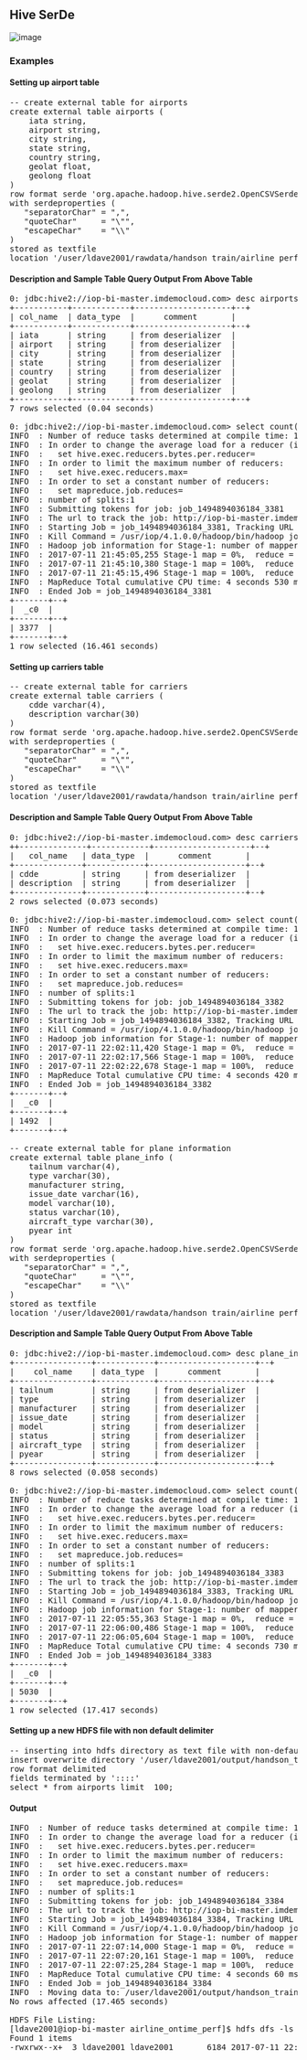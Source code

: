 ## Hive SerDe
![image](https://user-images.githubusercontent.com/19809692/28099608-8a6e84fc-668b-11e7-8ac1-4510192063a8.png)
### Examples
#### Setting up airport table
<pre>
-- create external table for airports
create external table airports (
    iata string,
    airport string,
    city string,
    state string,
    country string,
    geolat float,
    geolong float
)
row format serde 'org.apache.hadoop.hive.serde2.OpenCSVSerde'
with serdeproperties (
   "separatorChar" = ",",
   "quoteChar"     = "\"",
   "escapeChar"    = "\\"
)
stored as textfile
location '/user/ldave2001/rawdata/handson_train/airline_performance/airports';
</pre>

#### Description and Sample Table Query Output From Above Table
<pre>
0: jdbc:hive2://iop-bi-master.imdemocloud.com> desc airports;
+-----------+------------+--------------------+--+
| col_name  | data_type  |      comment       |
+-----------+------------+--------------------+--+
| iata      | string     | from deserializer  |
| airport   | string     | from deserializer  |
| city      | string     | from deserializer  |
| state     | string     | from deserializer  |
| country   | string     | from deserializer  |
| geolat    | string     | from deserializer  |
| geolong   | string     | from deserializer  |
+-----------+------------+--------------------+--+
7 rows selected (0.04 seconds)

0: jdbc:hive2://iop-bi-master.imdemocloud.com> select count(1) from airports;
INFO  : Number of reduce tasks determined at compile time: 1
INFO  : In order to change the average load for a reducer (in bytes):
INFO  :   set hive.exec.reducers.bytes.per.reducer=<number>
INFO  : In order to limit the maximum number of reducers:
INFO  :   set hive.exec.reducers.max=<number>
INFO  : In order to set a constant number of reducers:
INFO  :   set mapreduce.job.reduces=<number>
INFO  : number of splits:1
INFO  : Submitting tokens for job: job_1494894036184_3381
INFO  : The url to track the job: http://iop-bi-master.imdemocloud.com:8088/prox                       y/application_1494894036184_3381/
INFO  : Starting Job = job_1494894036184_3381, Tracking URL = http://iop-bi-mast                       er.imdemocloud.com:8088/proxy/application_1494894036184_3381/
INFO  : Kill Command = /usr/iop/4.1.0.0/hadoop/bin/hadoop job  -kill job_1494894                       036184_3381
INFO  : Hadoop job information for Stage-1: number of mappers: 1; number of redu                       cers: 1
INFO  : 2017-07-11 21:45:05,255 Stage-1 map = 0%,  reduce = 0%
INFO  : 2017-07-11 21:45:10,380 Stage-1 map = 100%,  reduce = 0%, Cumulative CPU                        2.25 sec
INFO  : 2017-07-11 21:45:15,496 Stage-1 map = 100%,  reduce = 100%, Cumulative C                       PU 4.53 sec
INFO  : MapReduce Total cumulative CPU time: 4 seconds 530 msec
INFO  : Ended Job = job_1494894036184_3381
+-------+--+
|  _c0  |
+-------+--+
| 3377  |
+-------+--+
1 row selected (16.461 seconds)
</pre>

#### Setting up carriers table
<pre>
-- create external table for carriers
create external table carriers (
    cdde varchar(4),
    description varchar(30)
)
row format serde 'org.apache.hadoop.hive.serde2.OpenCSVSerde'
with serdeproperties (
   "separatorChar" = ",",
   "quoteChar"     = "\"",
   "escapeChar"    = "\\"
)
stored as textfile
location '/user/ldave2001/rawdata/handson_train/airline_performance/carriers';
</pre>

#### Description and Sample Table Query Output From Above Table
<pre>
0: jdbc:hive2://iop-bi-master.imdemocloud.com> desc carriers;
++--------------+------------+--------------------+--+
|   col_name   | data_type  |      comment       |
+--------------+------------+--------------------+--+
| cdde         | string     | from deserializer  |
| description  | string     | from deserializer  |
+--------------+------------+--------------------+--+
2 rows selected (0.073 seconds)

0: jdbc:hive2://iop-bi-master.imdemocloud.com> select count(1) from carriers;
INFO  : Number of reduce tasks determined at compile time: 1
INFO  : In order to change the average load for a reducer (in bytes):
INFO  :   set hive.exec.reducers.bytes.per.reducer=<number>
INFO  : In order to limit the maximum number of reducers:
INFO  :   set hive.exec.reducers.max=<number>
INFO  : In order to set a constant number of reducers:
INFO  :   set mapreduce.job.reduces=<number>
INFO  : number of splits:1
INFO  : Submitting tokens for job: job_1494894036184_3382
INFO  : The url to track the job: http://iop-bi-master.imdemocloud.com:8088/proxy/application_1494894036184_3382/
INFO  : Starting Job = job_1494894036184_3382, Tracking URL = http://iop-bi-master.imdemocloud.com:8088/proxy/application_1494894036184_3382/
INFO  : Kill Command = /usr/iop/4.1.0.0/hadoop/bin/hadoop job  -kill job_1494894036184_3382
INFO  : Hadoop job information for Stage-1: number of mappers: 1; number of reducers: 1
INFO  : 2017-07-11 22:02:11,420 Stage-1 map = 0%,  reduce = 0%
INFO  : 2017-07-11 22:02:17,566 Stage-1 map = 100%,  reduce = 0%, Cumulative CPU 1.84 sec
INFO  : 2017-07-11 22:02:22,678 Stage-1 map = 100%,  reduce = 100%, Cumulative CPU 4.42 sec
INFO  : MapReduce Total cumulative CPU time: 4 seconds 420 msec
INFO  : Ended Job = job_1494894036184_3382
+-------+--+
|  _c0  |
+-------+--+
| 1492  |
+-------+--+
</pre?

#### Setting up plane_info table
<pre>
-- create external table for plane information
create external table plane_info (
    tailnum varchar(4),
    type varchar(30),
    manufacturer string,
    issue_date varchar(16),
    model varchar(10),
    status varchar(10),
    aircraft_type varchar(30),
    pyear int
)
row format serde 'org.apache.hadoop.hive.serde2.OpenCSVSerde'
with serdeproperties (
   "separatorChar" = ",",
   "quoteChar"     = "\"",
   "escapeChar"    = "\\"
)
stored as textfile
location '/user/ldave2001/rawdata/handson_train/airline_performance/plane_data';
</pre>

#### Description and Sample Table Query Output From Above Table
<pre>
0: jdbc:hive2://iop-bi-master.imdemocloud.com> desc plane_info;
+----------------+------------+--------------------+--+
|    col_name    | data_type  |      comment       |
+----------------+------------+--------------------+--+
| tailnum        | string     | from deserializer  |
| type           | string     | from deserializer  |
| manufacturer   | string     | from deserializer  |
| issue_date     | string     | from deserializer  |
| model          | string     | from deserializer  |
| status         | string     | from deserializer  |
| aircraft_type  | string     | from deserializer  |
| pyear          | string     | from deserializer  |
+----------------+------------+--------------------+--+
8 rows selected (0.058 seconds)

0: jdbc:hive2://iop-bi-master.imdemocloud.com> select count(1) from plane_info;
INFO  : Number of reduce tasks determined at compile time: 1
INFO  : In order to change the average load for a reducer (in bytes):
INFO  :   set hive.exec.reducers.bytes.per.reducer=<number>
INFO  : In order to limit the maximum number of reducers:
INFO  :   set hive.exec.reducers.max=<number>
INFO  : In order to set a constant number of reducers:
INFO  :   set mapreduce.job.reduces=<number>
INFO  : number of splits:1
INFO  : Submitting tokens for job: job_1494894036184_3383
INFO  : The url to track the job: http://iop-bi-master.imdemocloud.com:8088/proxy/application_1494894036184_3383/
INFO  : Starting Job = job_1494894036184_3383, Tracking URL = http://iop-bi-master.imdemocloud.com:8088/proxy/application_1494894036184_3383/
INFO  : Kill Command = /usr/iop/4.1.0.0/hadoop/bin/hadoop job  -kill job_1494894036184_3383
INFO  : Hadoop job information for Stage-1: number of mappers: 1; number of reducers: 1
INFO  : 2017-07-11 22:05:55,363 Stage-1 map = 0%,  reduce = 0%
INFO  : 2017-07-11 22:06:00,486 Stage-1 map = 100%,  reduce = 0%, Cumulative CPU 2.39 sec
INFO  : 2017-07-11 22:06:05,604 Stage-1 map = 100%,  reduce = 100%, Cumulative CPU 4.73 sec
INFO  : MapReduce Total cumulative CPU time: 4 seconds 730 msec
INFO  : Ended Job = job_1494894036184_3383
+-------+--+
|  _c0  |
+-------+--+
| 5030  |
+-------+--+
1 row selected (17.417 seconds)
</pre>


#### Setting up a new HDFS file with non default delimiter
<pre>
-- inserting into hdfs directory as text file with non-default delimiter
insert overwrite directory '/user/ldave2001/output/handson_train/hive/insrt_directory'
row format delimited
fields terminated by '::::'
select * from airports limit  100;
</pre>

#### Output
<pre>
INFO  : Number of reduce tasks determined at compile time: 1
INFO  : In order to change the average load for a reducer (in bytes):
INFO  :   set hive.exec.reducers.bytes.per.reducer=<number>
INFO  : In order to limit the maximum number of reducers:
INFO  :   set hive.exec.reducers.max=<number>
INFO  : In order to set a constant number of reducers:
INFO  :   set mapreduce.job.reduces=<number>
INFO  : number of splits:1
INFO  : Submitting tokens for job: job_1494894036184_3384
INFO  : The url to track the job: http://iop-bi-master.imdemocloud.com:8088/proxy/application_1494894036184_3384/
INFO  : Starting Job = job_1494894036184_3384, Tracking URL = http://iop-bi-master.imdemocloud.com:8088/proxy/application_1494894036184_3384/
INFO  : Kill Command = /usr/iop/4.1.0.0/hadoop/bin/hadoop job  -kill job_1494894036184_3384
INFO  : Hadoop job information for Stage-1: number of mappers: 1; number of reducers: 1
INFO  : 2017-07-11 22:07:14,000 Stage-1 map = 0%,  reduce = 0%
INFO  : 2017-07-11 22:07:20,161 Stage-1 map = 100%,  reduce = 0%, Cumulative CPU 1.82 sec
INFO  : 2017-07-11 22:07:25,284 Stage-1 map = 100%,  reduce = 100%, Cumulative CPU 4.06 sec
INFO  : MapReduce Total cumulative CPU time: 4 seconds 60 msec
INFO  : Ended Job = job_1494894036184_3384
INFO  : Moving data to: /user/ldave2001/output/handson_train/hive/insrt_directory from hdfs://iop-bi-master.imdemocloud.com:8020/user/ldave2001/output/handson_train/hive/insrt_directory/.hive-staging_hive_2017-07-11_22-07-08_888_4700161562485339321-63/-ext-10000
No rows affected (17.465 seconds)

HDFS File Listing:
[ldave2001@iop-bi-master airline_ontime_perf]$ hdfs dfs -ls /user/ldave2001/output/handson_train/hive/insrt_directory
Found 1 items
-rwxrwx--x+  3 ldave2001 ldave2001       6184 2017-07-11 22:07 /user/ldave2001/output/handson_train/hive/insrt_directory/000000_0
</pre>


